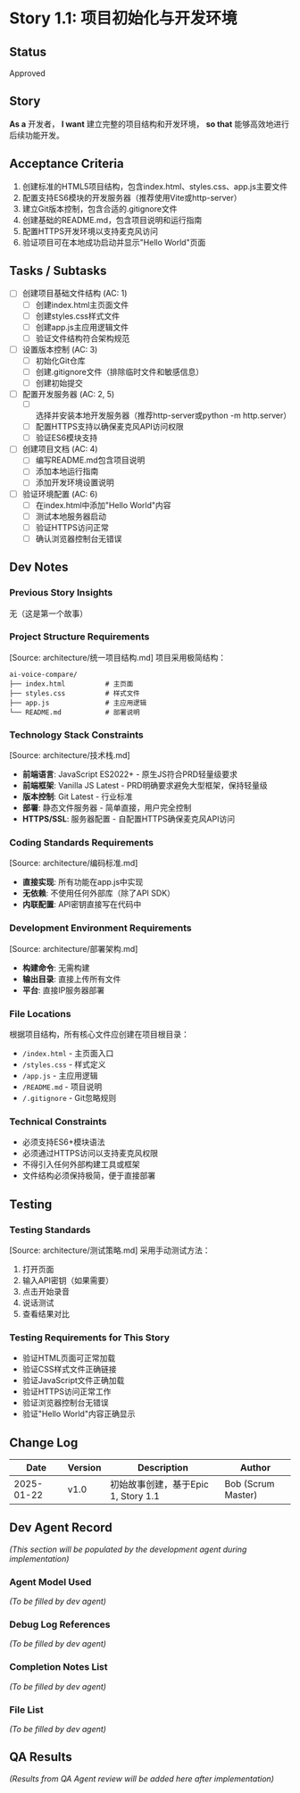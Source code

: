 # Story 1.1: 项目初始化与开发环境

## Status
Approved

## Story
**As a** 开发者，
**I want** 建立完整的项目结构和开发环境，
**so that** 能够高效地进行后续功能开发。

## Acceptance Criteria
1. 创建标准的HTML5项目结构，包含index.html、styles.css、app.js主要文件
2. 配置支持ES6模块的开发服务器（推荐使用Vite或http-server）
3. 建立Git版本控制，包含合适的.gitignore文件
4. 创建基础的README.md，包含项目说明和运行指南
5. 配置HTTPS开发环境以支持麦克风访问
6. 验证项目可在本地成功启动并显示"Hello World"页面

## Tasks / Subtasks
- [ ] 创建项目基础文件结构 (AC: 1)
  - [ ] 创建index.html主页面文件
  - [ ] 创建styles.css样式文件
  - [ ] 创建app.js主应用逻辑文件
  - [ ] 验证文件结构符合架构规范
- [ ] 设置版本控制 (AC: 3)
  - [ ] 初始化Git仓库
  - [ ] 创建.gitignore文件（排除临时文件和敏感信息）
  - [ ] 创建初始提交
- [ ] 配置开发服务器 (AC: 2, 5)
  - [ ] 选择并安装本地开发服务器（推荐http-server或python -m http.server）
  - [ ] 配置HTTPS支持以确保麦克风API访问权限
  - [ ] 验证ES6模块支持
- [ ] 创建项目文档 (AC: 4)
  - [ ] 编写README.md包含项目说明
  - [ ] 添加本地运行指南
  - [ ] 添加开发环境设置说明
- [ ] 验证环境配置 (AC: 6)
  - [ ] 在index.html中添加"Hello World"内容
  - [ ] 测试本地服务器启动
  - [ ] 验证HTTPS访问正常
  - [ ] 确认浏览器控制台无错误

## Dev Notes

### Previous Story Insights
无（这是第一个故事）

### Project Structure Requirements
[Source: architecture/统一项目结构.md]
项目采用极简结构：
```
ai-voice-compare/
├── index.html          # 主页面
├── styles.css          # 样式文件  
├── app.js              # 主应用逻辑
└── README.md           # 部署说明
```

### Technology Stack Constraints
[Source: architecture/技术栈.md]
- **前端语言**: JavaScript ES2022+ - 原生JS符合PRD轻量级要求
- **前端框架**: Vanilla JS Latest - PRD明确要求避免大型框架，保持轻量级
- **版本控制**: Git Latest - 行业标准
- **部署**: 静态文件服务器 - 简单直接，用户完全控制
- **HTTPS/SSL**: 服务器配置 - 自配置HTTPS确保麦克风API访问

### Coding Standards Requirements
[Source: architecture/编码标准.md]
- **直接实现**: 所有功能在app.js中实现
- **无依赖**: 不使用任何外部库（除了API SDK）
- **内联配置**: API密钥直接写在代码中

### Development Environment Requirements
[Source: architecture/部署架构.md]
- **构建命令**: 无需构建
- **输出目录**: 直接上传所有文件
- **平台**: 直接IP服务器部署

### File Locations
根据项目结构，所有核心文件应创建在项目根目录：
- `/index.html` - 主页面入口
- `/styles.css` - 样式定义
- `/app.js` - 主应用逻辑
- `/README.md` - 项目说明
- `/.gitignore` - Git忽略规则

### Technical Constraints
- 必须支持ES6+模块语法
- 必须通过HTTPS访问以支持麦克风权限
- 不得引入任何外部构建工具或框架
- 文件结构必须保持极简，便于直接部署

## Testing

### Testing Standards
[Source: architecture/测试策略.md]
采用手动测试方法：
1. 打开页面
2. 输入API密钥（如果需要）
3. 点击开始录音
4. 说话测试
5. 查看结果对比

### Testing Requirements for This Story
- 验证HTML页面可正常加载
- 验证CSS样式文件正确链接
- 验证JavaScript文件正确加载
- 验证HTTPS访问正常工作
- 验证浏览器控制台无错误
- 验证"Hello World"内容正确显示

## Change Log
| Date | Version | Description | Author |
|------|---------|-------------|---------|
| 2025-01-22 | v1.0 | 初始故事创建，基于Epic 1, Story 1.1 | Bob (Scrum Master) |

## Dev Agent Record
_(This section will be populated by the development agent during implementation)_

### Agent Model Used
_(To be filled by dev agent)_

### Debug Log References
_(To be filled by dev agent)_

### Completion Notes List
_(To be filled by dev agent)_

### File List
_(To be filled by dev agent)_

## QA Results
_(Results from QA Agent review will be added here after implementation)_